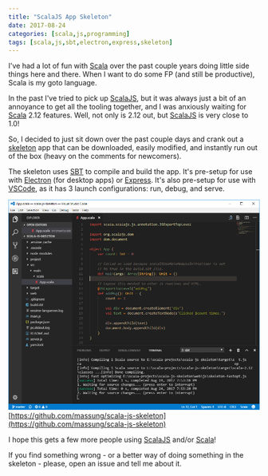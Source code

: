 ```yaml
---
title: "ScalaJS App Skeleton"
date: 2017-08-24
categories: [scala,js,programming]
tags: [scala,js,sbt,electron,express,skeleton]
---
```

I've had a lot of fun with [Scala][scala] over the past couple years doing little side things here and there. When I want to do some FP (and still be productive), Scala is my goto language.

In the past I've tried to pick up [ScalaJS][scalajs], but it was always just a bit of an annoyance to get all the tooling together, and I was anxiously waiting for [Scala][scala] 2.12 features. Well, not only is 2.12 out, but [ScalaJS][scalajs] is very close to 1.0!

So, I decided to just sit down over the past couple days and crank out a [skeleton](http://github.com/massung/scala-js-skeleton) app that can be downloaded, easily modified, and instantly run out of the box (heavy on the comments for newcomers).

The skeleton uses [SBT][sbt] to compile and build the app. It's pre-setup for use with [Electron][electron] (for desktop apps) or [Express][express]. It's also pre-setup for use with [VSCode][vscode], as it has 3 launch configurations: run, debug, and serve.

![skeleton](https://raw.githubusercontent.com/massung/codeninja/master/_posts/images/scala-js-skeleton.png)
[https://github.com/massung/scala-js-skeleton](https://github.com/massung/scala-js-skeleton)

I hope this gets a few more people using [ScalaJS][scalajs] and/or [Scala][scala]!

If you find something wrong - or a better way of doing something in the skeleton - please, open an issue and tell me about it.

[scala]:        http://www.scala.org
[scalajs]:      http://www.scala-js.org
[nodejs]:       https://nodejs.org
[electron]:     https://electron.atom.io
[express]:      http://expressjs.com
[sbt]:          http://www.scala-sbt.org
[vscode]:       https://code.visualstudio.com